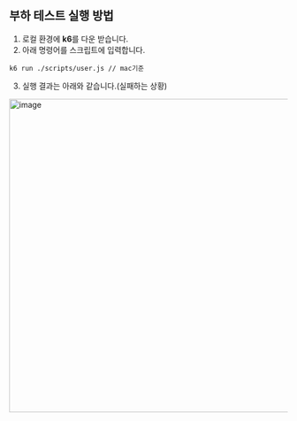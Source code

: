 ## 부하 테스트 실행 방법

1. 로컬 환경에 **k6**를 다운 받습니다.
2. 아래 명령어를 스크립트에 입력합니다.
```
k6 run ./scripts/user.js // mac기준
```
3. 실행 결과는 아래와 같습니다.(실패하는 상황)
<img width="843" height="567" alt="image" src="https://github.com/user-attachments/assets/69f11057-afd4-4327-9495-fc03640dd675" />

